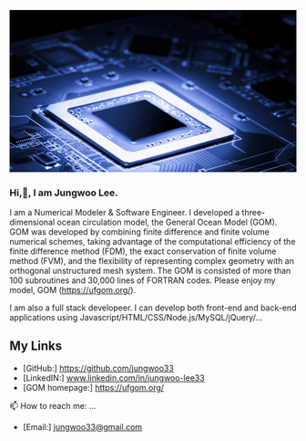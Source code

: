 ![Jungwoo Lee](./Jungwoo_v3.gif)
### Hi,👋, I am Jungwoo Lee.

I am a Numerical Modeler & Software Engineer. I developed a three-dimensional ocean circulation model, the General Ocean Model (GOM). GOM was developed by combining finite difference and finite volume numerical schemes, taking advantage of the computational efficiency of the finite difference method (FDM), the exact conservation of finite volume method (FVM), and the flexibility of representing complex geometry with an orthogonal unstructured mesh system. The GOM is consisted of more than 100 subroutines and 30,000 lines of FORTRAN codes. Please enjoy my model, GOM (https://ufgom.org/). 

I am also a full stack developeer. I can develop both front-end and back-end applications using Javascript/HTML/CSS/Node.js/MySQL/jQuery/...

## My Links
+ [GitHub:] https://github.com/jungwoo33<br>
+ [LinkedIN:] www.linkedin.com/in/jungwoo-lee33<br>
+ [GOM homepage:] https://ufgom.org/<br>

📫 How to reach me: ...
+ [Email:] jungwoo33@gmail.com<br>

<!--
**jungwoo33/jungwoo33** is a ✨ _special_ ✨ repository because its `README.md` (this file) appears on your GitHub profile.

Here are some ideas to get you started:

- 🔭 I’m currently working on ...
- 🌱 I’m currently learning ...
- 👯 I’m looking to collaborate on ...
- 🤔 I’m looking for help with ...
- 💬 Ask me about ...
- 📫 How to reach me: ...
- 😄 Pronouns: ...
- ⚡ Fun fact: ...
-->
